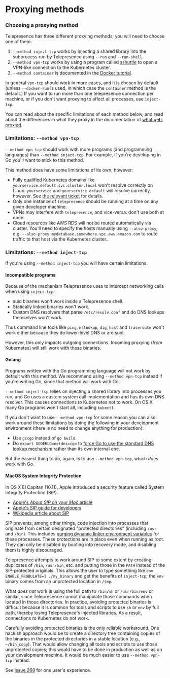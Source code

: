 # Proxying methods

### Choosing a proxying method

Telepresence has three different proxying methods; you will need to choose one of them.

1. `--method inject-tcp` works by injecting a shared library into the subprocess run by Telepresence using `--run` and `--run-shell`.
2. `--method vpn-tcp` works by using a program called [sshuttle](https://sshuttle.readthedocs.io) to open a VPN-like connection to the Kubernetes cluster.
3. `--method container` is documented in the [Docker tutorial](/tutorials/docker.html).

In general `vpn-tcp` should work in more cases, and it is chosen by default (unless `--docker-run` is used, in which case the `container` method is the default.)
If you want to run more than one telepresence connection per machine, or if you don't want proxying to affect all processes, use `inject-tcp`.

You can read about the specific limitations of each method below, and read about the differences in what they proxy in the documentation of [what gets proxied](/reference/proxying.html).

### Limitations: `--method vpn-tcp`

`--method vpn-tcp` should work with more programs (and programming languages) than `--method inject-tcp`.
For example, if you're developing in Go you'll want to stick to this method.

This method does have some limitations of its own, however:

* Fully qualified Kubernetes domains like `yourservice.default.svc.cluster.local` won't resolve correctly on Linux.
  `yourservice` and `yourservice.default` will resolve correctly, however.
  See [the relevant ticket](https://github.com/datawire/telepresence/issues/161) for details.
* Only one instance of `telepresence` should be running at a time on any given developer machine.
* VPNs may interfere with `telepresence`, and vice-versa: don't use both at once.
* Cloud resources like AWS RDS will not be routed automatically via cluster.
  You'll need to specify the hosts manually using `--also-proxy`, e.g. `--also-proxy mydatabase.somewhere.vpc.aws.amazon.com` to route traffic to that host via the Kubernetes cluster..

### Limitations: `--method inject-tcp`

If you're using `--method inject-tcp` you will have certain limitations.

#### Incompatible programs

Because of the mechanism Telepresence uses to intercept networking calls when using `inject-tcp`:

* suid binaries won't work inside a Telepresence shell.
* Statically linked binaries won't work.
* Custom DNS resolvers that parse `/etc/resolv.conf` and do DNS lookups themselves won't work.

Thus command line tools like `ping`, `nslookup`, `dig`, `host` and `traceroute` won't work either because they do lower-level DNS or are suid.

However, this only impacts outgoing connections.
Incoming proxying (from Kubernetes) will still work with these binaries.

#### Golang

Programs written with the Go programming language will not work by default with this method.
We recommend using `--method vpn-tcp` instead if you're writing Go, since that method will work with Go.

`--method inject-tcp` relies on injecting a shared library into processes you run, and Go uses a custom system call implementation and has its own DNS resolver.
This causes connections *to* Kubernetes not to work.
On OS X many Go programs won't start all, including `kubectl`.

If you don't want to use `--method vpn-tcp` for some reason you can also work around these limitations by doing the following in your development environment (there is no need to change anything for production):

* Use `gccgo` instead of `go build`.
* Do `export GODEBUG=netdns=cgo` to [force Go to use the standard DNS lookup mechanism](https://golang.org/pkg/net/#hdr-Name_Resolution) rather than its own internal one.

But the easiest thing to do, again, is to use `--method vpn-tcp`, which *does* work with Go.

#### MacOS System Integrity Protection

In OS X El Capitan (10.11), Apple introduced a security feature called System Integrity Protection (SIP).

* [Apple's _About SIP on your Mac_ article](https://support.apple.com/en-us/HT204899)
* [Apple's SIP guide for developers](https://developer.apple.com/library/content/documentation/Security/Conceptual/System_Integrity_Protection_Guide/Introduction/Introduction.html#//apple_ref/doc/uid/TP40016462-CH1-DontLinkElementID_15)
* [Wikipedia article about SIP](https://en.wikipedia.org/wiki/System_Integrity_Protection)

SIP prevents, among other things, code injection into processes that originate from certain designated "protected directories" (including `/usr` and `/bin`). This includes [purging dynamic linker environment variables](https://developer.apple.com/library/content/documentation/Security/Conceptual/System_Integrity_Protection_Guide/RuntimeProtections/RuntimeProtections.html) for these processes. These protections are in place even when running as root. They can only be disabled by booting into recovery mode, and disabling them is highly discouraged.

Telepresence attempts to work around SIP to some extent by creating duplicates of `/bin`, `/usr/bin`, etc. and putting those in the `PATH` instead of the SIP-protected originals. This allows the user to type something like `env ENABLE_FROBULATE=1 ./my_binary` and get the benefits of `inject-tcp`; the `env` binary comes from an unprotected location in `/tmp`.

What _does not_ work is using the full path to `/bin/sh` or `/usr/bin/env` or similar, since Telepresence cannot manipulate those commands when located in those directories. In practice, avoiding protected binaries is difficult because it is common for tools and scripts to use `sh` or `env` by full path, thereby losing Telepresence's injected libraries. As a result, connections _to_ Kubernetes do not work.

Carefully avoiding protected binaries is the only reliable workaround. One hackish approach would be to create a directory tree containing copies of the binaries in the protected directories in a stable location (e.g., `~/bin_copy`). That would allow changing all tools and scripts to use those unprotected copies; this would have to be done in production as well as on your development machine. It would be much easier to use `--method vpn-tcp` instead.

See [issue 268](https://github.com/datawire/telepresence/issues/268) for one user's experience.
